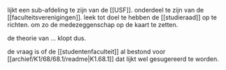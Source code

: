 lijkt een sub-afdeling te zijn van de [[USF]].
onderdeel te zijn van de [[faculteitsverenigingen]].
leek tot doel te hebben de [[studieraad]] op te richten.
om zo de medezeggenschap op de kaart te zetten.

de theorie van ... klopt dus.

de vraag is of de [[studentenfaculteit]] al bestond voor [[archief/K1/68/68.1/readme|K1.68.1]]
dat lijkt wel gesugereerd te worden.

